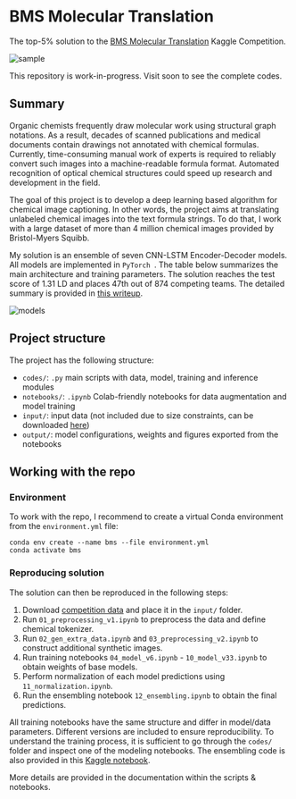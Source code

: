 # BMS Molecular Translation

The top-5% solution to the [BMS Molecular Translation](https://www.kaggle.com/c/bms-molecular-translation) Kaggle Competition.

![sample](https://i.postimg.cc/sghDH7f9/Screen-2021-06-04-at-09-38-30.jpg)

This repository is work-in-progress. Visit soon to see the complete codes.


## Summary

Organic chemists frequently draw molecular work using structural graph notations. As a result, decades of scanned publications and medical documents contain drawings not annotated with chemical formulas. Currently, time-consuming manual work of experts is required to reliably convert such images into a machine-readable formula format. Automated recognition of optical chemical structures could speed up research and development in the field.

The goal of this project is to develop a deep learning based algorithm for chemical image captioning. In other words, the project aims at translating unlabeled chemical images into the text formula strings. To do that, I work with a large dataset of more than 4 million chemical images provided by Bristol-Myers Squibb.

My solution is an ensemble of seven CNN-LSTM Encoder-Decoder models. All models are implemented in `PyTorch `. The table below summarizes the main architecture and training parameters. The solution reaches the test score of 1.31 LD and places 47th out of 874 competing teams. The detailed summary is provided in [this writeup](https://www.kaggle.com/c/bms-molecular-translation/discussion/243845).

![models](https://i.postimg.cc/cLrTp1Pc/Screen-2021-06-04-at-10-17-02.jpg)


## Project structure

The project has the following structure:
- `codes/`: `.py` main scripts with data, model, training and inference modules
- `notebooks/`: `.ipynb` Colab-friendly notebooks for data augmentation and model training
- `input/`: input data (not included due to size constraints, can be downloaded [here](https://www.kaggle.com/c/bms-molecular-translation/data))
- `output/`: model configurations, weights and figures exported from the notebooks


## Working with the repo

### Environment

To work with the repo, I recommend to create a virtual Conda environment from the `environment.yml` file:
```
conda env create --name bms --file environment.yml
conda activate bms
```

### Reproducing solution

The solution can then be reproduced in the following steps:
1. Download [competition data](https://www.kaggle.com/c/bms-molecular-translation/data) and place it in the `input/` folder.
2. Run `01_preprocessing_v1.ipynb` to preprocess the data and define chemical tokenizer.
3. Run `02_gen_extra_data.ipynb` and `03_preprocessing_v2.ipynb` to construct additional synthetic images.
4. Run training notebooks `04_model_v6.ipynb` - `10_model_v33.ipynb` to obtain weights of base models.
5. Perform normalization of each model predictions using `11_normalization.ipynb`.
6. Run the ensembling notebook `12_ensembling.ipynb` to obtain the final predictions.

All training notebooks have the same structure and differ in model/data parameters. Different versions are included to ensure reproducibility. To understand the training process, it is sufficient to go through the `codes/` folder and inspect one of the modeling notebooks. The ensembling code is also provided in this [Kaggle notebook](https://www.kaggle.com/kozodoi/47th-place-solution-bms-ensembling).

More details are provided in the documentation within the scripts & notebooks.
